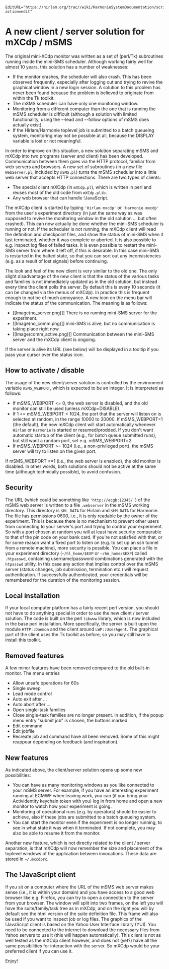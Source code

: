 ```@meta
EditURL="https://hirlam.org/trac//wiki/HarmonieSystemDocumentation/scripts/mXCdp?action=edit"
```
# A new client / server solution for mXCdp / mSMS

The original mini-XCdp monitor was written as a set of (perl/Tk) subroutines
running inside the mini-SMS scheduler. Although working fairly well for almost 10 years, this solution has a number of weaknesses:

 * If the monitor crashes, the scheduler will also crash. This has been observed frequently, especially after logging out and trying to revive the graphical window in a new login session. A solution to this problem has never been found because the problem is believed to originate from within the Tk toolkit.
 * The mSMS scheduler can have only one monitoring window.
 * Monitoring from a different computer than the one that is running the mSMS scheduler is difficult (although a solution with limited functionality, using the --lead and --follow options of mSMS does actually exist).
 * If the Hirlam/Harmonie toplevel job is submitted to a batch queueing system, monitoring may not be possible at all, because the DISPLAY variable is lost or not meaningful.

In order to improve on this situation, a new solution separating mSMS and mXCdp into two programs (server and client) has been developed.
Communication between them goes via the HTTP protocol, familiar from web servers and browsers. A new set of subroutines (in a new file `WebServer.pl`, included by `mSMS.pl`) turns the mSMS scheduler into a little web server that accepts HTTP connections.
There are two types of clients:

 * The special client mXCdp (in `mXCdp.pl`), which is written in perl and reuses most of the old code from `mXCdp.plib`.
 * Any web browser that can handle !JavaScript.

The mXCdp client is started by typing `'Hirlam mxcdp'` or `'Harmonie mxcdp'` from the user's experiment directory (in just the same way as was supposed to revive the monitoring window in the old solution ... but often crashed). This can now actually be done whether the mini-SMS scheduler is running or not. If the scheduler is not running, the mXCdp client will read the definition and checkpoint files, and show the status of mini-SMS when it last terminated, whether it was complete or aborted. It is also possible to e.g. inspect log files of failed tasks. It is even possible to restart the mini-SMS server from where it left off, if this is desirable. In this case mini-SMS is restarted in the halted state, so that you can sort out any inconsistencies (e.g. as a result of lost signals) before continuing.

The look and feel of the new client is very similar to the old one. The only slight disadvantage of the new client is that the status of the various tasks and families is not immediately updated as in the old solution, but instead every time the client polls the server. By default this is every 10 seconds (it can be changed via the menus of mXCdp). In practice this is frequent enough to not be of much annoyance. A new icon on the menu bar will indicate the status of the communication. The meaning is as follows:

 * [[Image(no_server.png)]] There is no running mini-SMS server for the experiment.
 * [[Image(no_comm.png)]] mini-SMS is alive, but no communication is taking place right now.
 * [[Image(comm_active.png)]] Communication between the mini-SMS server and the mXCdp client is ongoing.

If the server is alive its URL (see below) will be displayed in a tooltip if you pass your cursor over the status icon.

## How to activate / disable

The usage of the new client/server solution is controlled by the environment variable `mSMS_WEBPORT`, which is expected to be an integer. It is interpreted as follows:

 * If mSMS_WEBPORT <= 0, the web server is disabled, and the old monitor can still be used (unless mXCdp=DISABLE).
 * If 1 <= mSMS_WEBPORT < 1024, the port that the server will listen on is selected at random, in the range 10000 to 30000. If mSMS_WEBPORT=1 (the default), the new mXCdp client will start automatically whenever `Hirlam` or `Harmonie` is started or resumed/prodded. If you don't want automatic startup of the client (e.g., for batch queue submitted runs), but still want a random port, set e.g. mSMS_WEBPORT=2.
 * If mSMS_WEBPORT >= 1024 (i.e., a non-privileged port), the mSMS server will try to listen on the given port.

If mSMS_WEBPORT >=1 (i.e., the web server is enabled), the old monitor is disabled. In other words, both solutions should not be active at the same time (although technically possible), to avoid confusion.

## Security
The URL (which could be something like `'http://ecgb:12345/'`) of the mSMS web server is written to a file `.webserver` in the mSMS working directory. This directory is `$HL_DATA` for Hirlam and `$HM_DATA` for Harmonie. The file has permissions 0600, i.e., it is only readable by the owner of the experiment. This is because there is no mechanism to prevent other users from connecting to your server's port and trying to control your experiment. So with a port chosen at random you will at least have security comparable to that of the pin code on your bank card. If you're not satisfied with that, or for some reason want a fixed port to listen on (e.g. to set up an ssh tunnel from a remote machine), more security is possible. You can place a file in your experiment directory (`~/hl_home/$EXP` or `~/hm_home/$EXP`) called `.htpasswd`, containing username/password combinations generated with the `htpasswd` utility. In this case any action that implies control over the mSMS server (status changes, job submission, termination etc.) will request authentication. If successfully authenticated, your credentials will be remembered for the duration of the monitoring session.

## Local installation
If your local computer platform has a fairly recent perl version, you should not have to do anything special in order to use the new client / server solution. The code is built on the perl `libwww` library, which is now included in the base perl installation. More specifically, the server is built upon the module `HTTP::Daemon` and the client around `LWP::UserAgent`. The graphical part of the client uses the
Tk toolkit as before, so you may still have to install this toolkit.

## Removed features
A few minor features have been removed compared to the old built-in monitor. The menu entries
 * Allow unsafe operations for 60s
 * Single sweep
 * Lead mode control
 * Auto exit after ...
 * Auto abort after ...
 * Open single-task families
 * Close single-task families
are no longer present. In addition, if the popup menu entry "submit job" is chosen, the buttons marked
 * Edit command
 * Edit jobfile
 * Recreate job and command
have all been removed. Some of this might reappear depending on feedback (and inspiration).

## New features
As indicated above, the client/server solution opens up some new possibilities:
 * You can have as many monitoring windows as you like connected to your mSMS server. For example, if you have an interesting experiment running at ECMWF when leaving work, you can (if you bring your Actividentity keychain token with you) log in from home and open a new monitor to watch how your experiment is going.
 * Monitoring of operational runs (e.g. by operators) should be easier to achieve, also if these jobs are submitted to a batch queueing system.
 * You can start the monitor even if the experiment is no longer running, to see in what state it was when it terminated. If not complete, you may also be able to resume it from the monitor.

Another new feature, which is not directly related to the client / server separation, is that mXCdp will now remember the size and placement of the toplevel windows of the application between invocations. These data are stored in `~/.mxcdprc`.

## The !JavaScript client
If you sit on a computer where the URL of the mSMS web server makes sense (i.e., it is within your domain) and you have access to a good web browser like e.g. Firefox, you can try to open a connection to the server from your browser. The window will split into two frames, on the left you will have the suite/family/task tree as in mXCdp, and on the right you will by default see the html version of the suite definition file. This frame will also be used if you want to inspect job or log files. The graphics of the !JavaScript client is based on the Yahoo User Interface library (YUI). You need to be connected to the internet to download the necessary files from Yahoo servers to use it (this will happen automatically). This client is not as well tested as the mXCdp client however, and does not (yet?) have all the same possibilities for interaction with the server. So mXCdp would be your preferred client if you can use it.

Enjoy!
